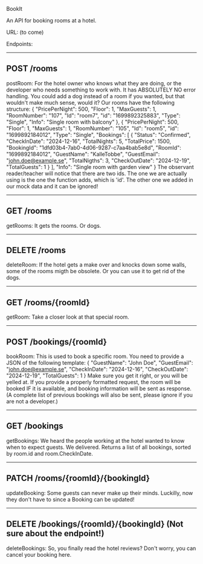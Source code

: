 BookIt

An API for booking rooms at a hotel.

URL: (to come)

Endpoints:

-------------
POST /rooms
-------------
postRoom:
For the hotel owner who knows what they are doing, or the developer who needs something to work with.
It has ABSOLUTELY NO error handling. You could add a dog instead of a room if you wanted, but that wouldn't make much sense, would it?
Our rooms have the following structure:
{
			"PricePerNight": 500,
			"Floor": 1,
			"MaxGuests": 1,
			"RoomNumber": "107",
			"Id": "room7",
			"id": "1699892325883",
			"Type": "Single",
			"Info": "Single room with balcony"
		},
		{
			"PricePerNight": 500,
			"Floor": 1,
			"MaxGuests": 1,
			"RoomNumber": "105",
			"Id": "room5",
			"id": "1699892184012",
			"Type": "Single",
			"Bookings": [
				{
					"Status": "Confirmed",
					"CheckInDate": "2024-12-16",
					"TotalNights": 5,
					"TotalPrice": 1500,
					"BookingId": "1dfd03b4-7ab0-4d06-9287-c7aa4bab5e8d",
					"RoomId": "1699892184012",
					"GuestName": "KalleTobbe",
					"GuestEmail": "john.doe@example.se",
					"TotalNigths": 3,
					"CheckOutDate": "2024-12-19",
					"TotalGuests": 1
				}
			],
			"Info": "Single room with garden view"
		}
The observant reader/teacher will notice that there are two ids. The one we are actually using is the one the function adds, which is 'id'. The other one we added in our mock data and it can be ignored!

-------------
GET /rooms
-------------
getRooms:
It gets the rooms. Or dogs.

-------------
DELETE /rooms
-------------
deleteRoom:
If the hotel gets a make over and knocks down some walls, some of the rooms migth be obsolete. Or you can use it to get rid of the dogs.

-------------
GET /rooms/{roomId}
-------------
getRoom:
Take a closer look at that special room.

-------------
POST /bookings/{roomId}
-------------
bookRoom:
This is used to book a specific room.
You need to provide a JSON of the following template:
{
"GuestName": "John Doe",
"GuestEmail": "john.doe@example.se",
"CheckInDate": "2024-12-16",
"CheckOutDate": "2024-12-19",
"TotalGuests": 1
}
Make sure you get it right, or you will be yelled at.
If you provide a properly formatted request, the room will be booked IF it is available, and booking information will be sent as response. (A complete list of previous bookings will also be sent, please ignore if you are not a developer.)

-------------
GET /bookings
-------------
getBookings:
We heard the people working at the hotel wanted to know when to expect guests. We delivered. Returns a list of all bookings, sorted by room.id and room.CheckInDate.

-------------
PATCH /rooms/{roomId}/{bookingId}
-------------
updateBooking:
Some guests can never make up their minds. Luckilly, now they don't have to since a Booking can be updated!

-------------
DELETE /bookings/{roomId}/{bookingId} (Not sure about the endpoint!)
-------------
deleteBookings:
So, you finally read the hotel reviews? Don't worry, you can cancel your booking here.



